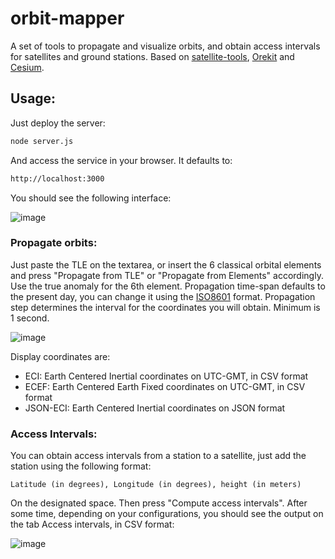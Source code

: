 # orbit-mapper
A set of tools to propagate and visualize orbits, and obtain access intervals for satellites and ground stations. Based on [satellite-tools](https://github.com/santiagohenn/satellite-tools), [Orekit](https://www.orekit.org) and [Cesium](https://cesium.com).

## Usage:

Just deploy the server:

```bash
node server.js
```

And access the service in your browser. It defaults to:

```bash
http://localhost:3000
```

You should see the following interface:

![image](https://firebasestorage.googleapis.com/v0/b/personal-projects-e5b8b.appspot.com/o/app_overview.jpg?alt=media&token=d96fdf08-09ed-40d7-b8ce-22ab592da47b)

### Propagate orbits:

Just paste the TLE on the textarea, or insert the 6 classical orbital elements and press "Propagate from TLE" or "Propagate from Elements" accordingly. Use the true anomaly for the 6th element. Propagation time-span defaults to the present day, you can change it using the [ISO8601](https://en.wikipedia.org/wiki/ISO_8601) format. Propagation step determines the interval for the coordinates you will obtain. Minimum is 1 second.

![image](https://firebasestorage.googleapis.com/v0/b/personal-projects-e5b8b.appspot.com/o/coordinates_overview.jpg?alt=media&token=6a6efee4-833f-4166-9621-0e4e5edff811)

Display coordinates are:
* ECI: Earth Centered Inertial coordinates on UTC-GMT, in CSV format
* ECEF: Earth Centered Earth Fixed coordinates on UTC-GMT, in CSV format
* JSON-ECI: Earth Centered Inertial coordinates on JSON format

### Access Intervals:

You can obtain access intervals from a station to a satellite, just add the station using the following format:

```csv
Latitude (in degrees), Longitude (in degrees), height (in meters)
```

On the designated space. Then press "Compute access intervals". After some time, depending on your configurations, you should see the output on the tab Access intervals, in CSV format:

![image](https://firebasestorage.googleapis.com/v0/b/personal-projects-e5b8b.appspot.com/o/image_2024-05-22_135825452.png?alt=media&token=90e4c01e-60df-430c-bdf6-e2253b7c8c53)

